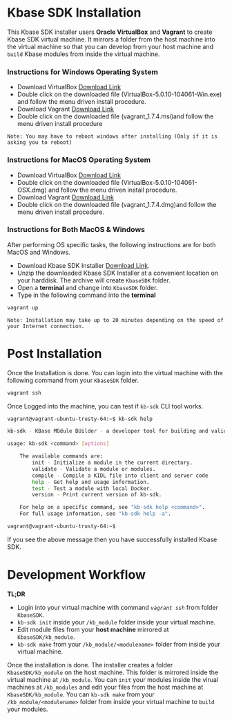 # Kbase SDK Installation

This Kbase SDK installer users **Oracle VirtualBox** and **Vagrant** to create Kbase SDK virtual machine. It mirrors a folder from the host machine into the virtual machine so that you can develop from your host machine and `build` Kbase modules from inside the virtual machine.

### Instructions for Windows Operating System

 * Download VirtualBox [Download Link](http://download.virtualbox.org/virtualbox/5.0.10/VirtualBox-5.0.10-104061-Win.exe)
 * Double click on the downloaded file (VirtualBox-5.0.10-104061-Win.exe) and follow the menu driven install procedure.
 * Download Vagrant [Download Link](https://releases.hashicorp.com/vagrant/1.7.4/vagrant_1.7.4.msi)
 * Double click on the downloaded file (vagrant_1.7.4.msi)and follow the menu driven install procedure
 
 `Note: You may have to reboot windows after installing (Only if it is asking you to reboot)`
 
### Instructions for MacOS Operating System

 * Download VirtualBox [Download Link](http://download.virtualbox.org/virtualbox/5.0.10/VirtualBox-5.0.10-104061-OSX.dmg)
 * Double click on the downloaded file (VirtualBox-5.0.10-104061-OSX.dmg) and follow the menu driven install procedure.
 * Download Vagrant [Download Link](https://releases.hashicorp.com/vagrant/1.7.4/vagrant_1.7.4.dmg)
 * Double click on the downloaded file (vagrant_1.7.4.dmg)and follow the menu driven install procedure.

 

### Instructions for Both MacOS & Windows

After performing OS specific tasks, the following instructions are for both MacOS and Windows.

* Download Kbase SDK Installer [Download Link](https://github.com/gkora/KbaseSDK/archive/master.zip).
* Unzip the downloaded Kbase SDK Installer at a convenient location on your harddisk. The archive will create `KbaseSDK` folder.
* Open a **terminal** and change into `KbaseSDK` folder.
* Type in the following command into the **terminal**


```bash
vagrant up
```
`Note: Installation may take up to 20 minutes depending on the speed of your Internet connection.`

# Post Installation

Once the Installation is done. You can login into the virtual machine with the following command from your `KbaseSDK` folder.

```bash
vagrant ssh
```

Once Logged into the machine, you can test if `kb-sdk` CLI tool works.
```bash
vagrant@vagrant-ubuntu-trusty-64:~$ kb-sdk help

kb-sdk - KBase MOdule BUilder - a developer tool for building and validating KBase modules

usage: kb-sdk <command> [options]

    The available commands are:
        init - Initialize a module in the current directory.
        validate - Validate a module or modules.
        compile - Compile a KIDL file into client and server code
        help - Get help and usage information.
        test - Test a module with local Docker.
        version - Print current version of kb-sdk.

    For help on a specific command, see "kb-sdk help <command>".
    For full usage information, see "kb-sdk help -a".

vagrant@vagrant-ubuntu-trusty-64:~$ 

```

If you see the above message then you have successfully installed Kbase SDK.

# Development Workflow

**TL;DR**
* Login into your virtual machine with command *`vagrant ssh`* from folder `KbaseSDK`.
* `kb-sdk init` inside your `/kb_module` folder inside your virtual machine.
* Edit module files from your **host machine** mirrored at `KbaseSDK/kb_module`.
* `kb-sdk make` from your `/kb_module/<modulename>` folder from inside your virtual machine.

Once the installation is done. The installer creates a folder `KbaseSDK/kb_module` on the host machine. This folder is mirrored inside the virtual machine at `/kb_module`. You can `init` your modules inside the virual machines at `/kb_modules` and edit your files from the host machine at `KbaseSDK/kb_module`. You can `kb-sdk make` from your `/kb_module/<modulename>` folder from inside your virtual machine to `build` your modules.



